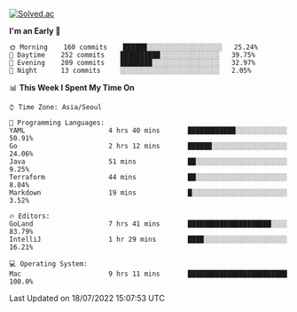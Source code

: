 [![Solved.ac](http://mazassumnida.wtf/api/v2/generate_badge?boj=kuckjwi)](https://solved.ac/kuckjwi)
<!--START_SECTION:waka-->
**I'm an Early 🐤** 

```text
🌞 Morning    160 commits    ██████░░░░░░░░░░░░░░░░░░░   25.24% 
🌆 Daytime    252 commits    ██████████░░░░░░░░░░░░░░░   39.75% 
🌃 Evening    209 commits    ████████░░░░░░░░░░░░░░░░░   32.97% 
🌙 Night      13 commits     ░░░░░░░░░░░░░░░░░░░░░░░░░   2.05%

```


📊 **This Week I Spent My Time On** 

```text
⌚︎ Time Zone: Asia/Seoul

💬 Programming Languages: 
YAML                     4 hrs 40 mins       ████████████░░░░░░░░░░░░░   50.91% 
Go                       2 hrs 12 mins       ██████░░░░░░░░░░░░░░░░░░░   24.06% 
Java                     51 mins             ██░░░░░░░░░░░░░░░░░░░░░░░   9.25% 
Terraform                44 mins             ██░░░░░░░░░░░░░░░░░░░░░░░   8.04% 
Markdown                 19 mins             █░░░░░░░░░░░░░░░░░░░░░░░░   3.52%

🔥 Editors: 
GoLand                   7 hrs 41 mins       █████████████████████░░░░   83.79% 
IntelliJ                 1 hr 29 mins        ████░░░░░░░░░░░░░░░░░░░░░   16.21%

💻 Operating System: 
Mac                      9 hrs 11 mins       █████████████████████████   100.0%

```


 Last Updated on 18/07/2022 15:07:53 UTC
<!--END_SECTION:waka-->
